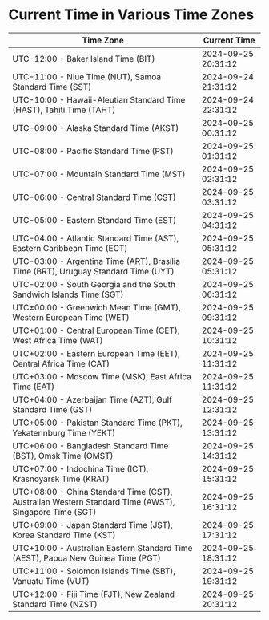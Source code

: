 # Current Time in Various Time Zones

| Time Zone | Current Time |
|-----------|--------------|
| UTC-12:00 - Baker Island Time (BIT) | 2024-09-25 20:31:12 |
| UTC-11:00 - Niue Time (NUT), Samoa Standard Time (SST) | 2024-09-24 21:31:12 |
| UTC-10:00 - Hawaii-Aleutian Standard Time (HAST), Tahiti Time (TAHT) | 2024-09-24 22:31:12 |
| UTC-09:00 - Alaska Standard Time (AKST) | 2024-09-25 00:31:12 |
| UTC-08:00 - Pacific Standard Time (PST) | 2024-09-25 01:31:12 |
| UTC-07:00 - Mountain Standard Time (MST) | 2024-09-25 02:31:12 |
| UTC-06:00 - Central Standard Time (CST) | 2024-09-25 03:31:12 |
| UTC-05:00 - Eastern Standard Time (EST) | 2024-09-25 04:31:12 |
| UTC-04:00 - Atlantic Standard Time (AST), Eastern Caribbean Time (ECT) | 2024-09-25 05:31:12 |
| UTC-03:00 - Argentina Time (ART), Brasília Time (BRT), Uruguay Standard Time (UYT) | 2024-09-25 05:31:12 |
| UTC-02:00 - South Georgia and the South Sandwich Islands Time (SGT) | 2024-09-25 06:31:12 |
| UTC±00:00 - Greenwich Mean Time (GMT), Western European Time (WET) | 2024-09-25 09:31:12 |
| UTC+01:00 - Central European Time (CET), West Africa Time (WAT) | 2024-09-25 10:31:12 |
| UTC+02:00 - Eastern European Time (EET), Central Africa Time (CAT) | 2024-09-25 11:31:12 |
| UTC+03:00 - Moscow Time (MSK), East Africa Time (EAT) | 2024-09-25 11:31:12 |
| UTC+04:00 - Azerbaijan Time (AZT), Gulf Standard Time (GST) | 2024-09-25 12:31:12 |
| UTC+05:00 - Pakistan Standard Time (PKT), Yekaterinburg Time (YEKT) | 2024-09-25 13:31:12 |
| UTC+06:00 - Bangladesh Standard Time (BST), Omsk Time (OMST) | 2024-09-25 14:31:12 |
| UTC+07:00 - Indochina Time (ICT), Krasnoyarsk Time (KRAT) | 2024-09-25 15:31:12 |
| UTC+08:00 - China Standard Time (CST), Australian Western Standard Time (AWST), Singapore Time (SGT) | 2024-09-25 16:31:12 |
| UTC+09:00 - Japan Standard Time (JST), Korea Standard Time (KST) | 2024-09-25 17:31:12 |
| UTC+10:00 - Australian Eastern Standard Time (AEST), Papua New Guinea Time (PGT) | 2024-09-25 18:31:12 |
| UTC+11:00 - Solomon Islands Time (SBT), Vanuatu Time (VUT) | 2024-09-25 19:31:12 |
| UTC+12:00 - Fiji Time (FJT), New Zealand Standard Time (NZST) | 2024-09-25 20:31:12 |
